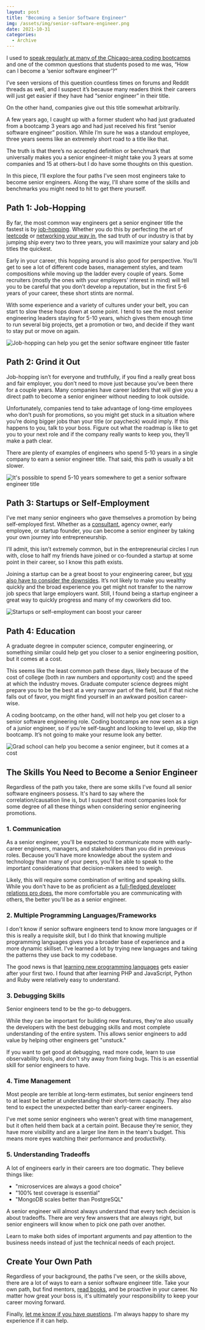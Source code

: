 ```yaml
---
layout: post
title: "Becoming a Senior Software Engineer"
img: /assets/img/senior-software-engineer.png
date: 2021-10-31
categories:
  - Archive
---
```


I used to [speak regularly at many of the Chicago-area coding bootcamps](https://www.karllhughes.com/posts/graduate-code-bootcamp) and one of the common questions that students posed to me was, “How can I become a ‘senior software engineer’?”

I’ve seen versions of this question countless times on forums and Reddit threads as well, and I suspect it’s because many readers think their careers will just get easier if they have had “senior engineer” in their title.

On the other hand, companies give out this title somewhat arbitrarily.

A few years ago, I caught up with a former student who had just graduated from a bootcamp 3 years ago and had just received his first “senior software engineer” position. While I’m sure he was a standout employee, three years seems like an extremely short road to a title like that.

The truth is that there’s no accepted definition or benchmark that universally makes you a senior engineer-it might take you 3 years at some companies and 15 at others-but I do have some thoughts on this question.

In this piece, I’ll explore the four paths I’ve seen most engineers take to become senior engineers. Along the way, I'll share some of the skills and benchmarks you might need to hit to get there yourself.

## Path 1: Job-Hopping

By far, the most common way engineers get a senior engineer title the fastest is by [job-hopping](https://www.forbes.com/sites/jacquelynsmith/2013/03/08/the-pros-and-cons-of-job-hopping/?sh=2c3e18e247be). Whether you do this by perfecting the art of [leetcode](https://medium.com/@teamblind/about-leetcode-and-the-recruiting-process-in-silicon-valley-d91eab67106) or [networking your way in](https://www.karllhughes.com/posts/the-key-to-networking-keeping-in-touch), the sad truth of our industry is that by jumping ship every two to three years, you will maximize your salary and job titles the quickest.

Early in your career, this hopping around is also good for perspective. You’ll get to see a lot of different code bases, management styles, and team compositions while moving up the ladder every couple of years. Some recruiters (mostly the ones with your employers’ interest in mind) will tell you to be careful that you don’t develop a reputation, but in the first 5-6 years of your career, these short stints are normal.

With some experience and a variety of cultures under your belt, you can start to slow these hops down at some point. I tend to see the most senior engineering leaders staying for 5-10 years, which gives them enough time to run several big projects, get a promotion or two, and decide if they want to stay put or move on again.

![Job-hopping can help you get the senior software engineer title faster](https://i.imgur.com/4tnpfIo.png)

## Path 2: Grind it Out

Job-hopping isn’t for everyone and truthfully, if you find a really great boss and fair employer, you don’t need to move just because you’ve been there for a couple years. Many companies have career ladders that will give you a direct path to become a senior engineer without needing to look outside.

Unfortunately, companies tend to take advantage of long-time employees who don’t push for promotions, so you might get stuck in a situation where you’re doing bigger jobs than your title (or paycheck) would imply. If this happens to you, talk to your boss. Figure out what the roadmap is like to get you to your next role and if the company really wants to keep you, they’ll make a path clear.

There are plenty of examples of engineers who spend 5-10 years in a single company to earn a senior engineer title. That said, this path is usually a bit slower.

![It's possible to spend 5-10 years somewhere to get a senior software engineer title](https://i.imgur.com/xu24gFn.png)

## Path 3: Startups or Self-Employment

I’ve met many senior engineers who gave themselves a promotion by being self-employed first. Whether as a [consultant](https://www.karllhughes.com/posts/startup-consulting), agency owner, early employee, or startup founder, you can become a senior engineer by taking your own journey into entrepreneurship.

I’ll admit, this isn’t extremely common, but in the entrepreneurial circles I run with, close to half my friends have joined or co-founded a startup at some point in their career, so I know this path exists.

Joining a startup can be a great boost to your engineering career, but [you also have to consider the downsides](https://www.karllhughes.com/posts/myths-working-engineer-startup). It’s not likely to make you wealthy quickly and the broad experience you get might not transfer to the narrow job specs that large employers want. Still, I found being a startup engineer a great way to quickly progress and many of my coworkers did too.

![Startups or self-employment can boost your career](https://i.imgur.com/EHE3b1g.png)

## Path 4: Education

A graduate degree in computer science, computer engineering, or something similar could help get you closer to a senior engineering position, but it comes at a cost.

This seems like the least common path these days, likely because of the cost of college (both in raw numbers and opportunity cost) and the speed at which the industry moves. Graduate computer science degrees might prepare you to be the best at a very narrow part of the field, but if that niche falls out of favor, you might find yourself in an awkward position career-wise.

A coding bootcamp, on the other hand, will not help you get closer to a senior software engineering role. Coding bootcamps are now seen as a sign of a junior engineer, so if you’re self-taught and looking to level up, skip the bootcamp. It’s not going to make your resume look any better.

![Grad school can help you become a senior engineer, but it comes at a cost](https://i.imgur.com/d6cUcPY.png)

## The Skills You Need to Become a Senior Engineer

Regardless of the path you take, there are some skills I've found all senior software engineers possess. It's hard to say where the correlation/causation line is, but I suspect that most companies look for some degree of all these things when considering senior engineering promotions.

### 1. Communication

As a senior engineer, you'll be expected to communicate more with early-career engineers, managers, and stakeholders than you did in previous roles. Because you'll have more knowledge about the system and technology than many of your peers, you'll be able to speak to the important considerations that decision-makers need to weigh.

Likely, this will require some combination of writing and speaking skills. While you don't have to be as proficient as a [full-fledged developer relations pro does](https://devrelcareers.com/), the more comfortable you are communicating with others, the better you'll be as a senior engineer.

### 2. Multiple Programming Languages/Frameworks

I don't know if senior software engineers tend to know more languages or if this is really a requisite skill, but I do think that knowing multiple programming languages gives you a broader base of experience and a more dynamic skillset. I've learned a lot by trying new languages and taking the patterns they use back to my codebase.

The good news is that [learning new programming languages](https://kinsta.com/blog/best-programming-language-to-learn/) gets easier after your first two. I found that after learning PHP and JavaScript, Python and Ruby were relatively easy to understand.

### 3. Debugging Skills

Senior engineers tend to be the go-to debuggers.

While they can be important for building new features, they're also usually the developers with the best debugging skills and most complete understanding of the entire system. This allows senior engineers to add value by helping other engineers get "unstuck."

If you want to get good at debugging, read more code, learn to use observability tools, and don't shy away from fixing bugs. This is an essential skill for senior engineers to have.

### 4. Time Management

Most people are terrible at long-term estimates, but senior engineers tend to at least be better at understanding their short-term capacity. They also tend to expect the unexpected better than early-career engineers.

I've met some senior engineers who weren't great with time management, but it often held them back at a certain point. Because they're senior, they have more visibility and are a larger line item in the team's budget. This means more eyes watching their performance and productivity.

### 5. Understanding Tradeoffs

A lot of engineers early in their careers are too dogmatic. They believe things like:

- "microservices are always a good choice"
- "100% test coverage is essential"
- "MongoDB scales better than PostgreSQL"

A senior engineer will almost always understand that every tech decision is about tradeoffs. There are very few answers that are always right, but senior engineers will know when to pick one path over another.

Learn to make both sides of important arguments and pay attention to the business needs instead of just the technical needs of each project.

## Create Your Own Path

Regardless of your background, the paths I've seen, or the skills above, there are a lot of ways to earn a senior software engineer title. Take your own path, but find mentors, [read books](https://www.karllhughes.com/posts/software-engineering-books), and be proactive in your career. No matter how great your boss is, it's ultimately your responsibility to keep your career moving forward.

Finally, [let me know if you have questions](https://twitter.com/KarlLHughes). I'm always happy to share my experience if it can help.
